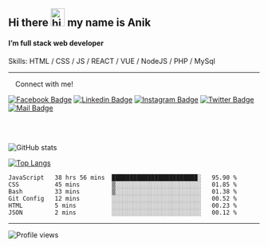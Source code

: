 ## Hi there <img src="https://user-images.githubusercontent.com/1303154/88677602-1635ba80-d120-11ea-84d8-d263ba5fc3c0.gif" width="28px" height="36" alt="hi"> my name is Anik

#### I’m full stack web developer

Skills:  HTML / CSS / JS / REACT / VUE / NodeJS / PHP / MySql


---

&emsp;Connect with me!

<a href="https://www.facebook.com/anik.aritro" target="_blank">![Facebook Badge](https://img.shields.io/badge/Facebook-1877F2?style=for-the-badge&logo=facebook&logoColor=white)</a> [![Linkedin Badge](https://img.shields.io/badge/LinkedIn-0077B5?style=for-the-badge&logo=linkedin&logoColor=white)](https://www.linkedin.com/in/anik-hossain540323/) [![Instagram Badge](https://img.shields.io/badge/Instagram-E4405F?style=for-the-badge&logo=instagram&logoColor=white)](https://www.instagram.com/aritro.anik) [![Twitter Badge](https://img.shields.io/badge/Twitter-1DA1F2?style=for-the-badge&logo=twitter&logoColor=white)](https://twitter.com/AritroAnik) [![Mail Badge](https://img.shields.io/badge/Gmail-D14836?style=for-the-badge&logo=gmail&logoColor=white)](mailto:anikhossain9120@gmail.com)

</br>
</br>


![GitHub stats](https://github-readme-stats.vercel.app/api?username=anik-hossain&show_icons=true&theme=monokai)

[![Top Langs](https://github-readme-stats.vercel.app/api/top-langs/?username=anik-hossain&layout=compact&theme=monokai)](https://github.com/anik-hossain)

<!--START_SECTION:waka-->

```text
JavaScript   38 hrs 56 mins  ████████████████████████░   95.90 %
CSS          45 mins         ▒░░░░░░░░░░░░░░░░░░░░░░░░   01.85 %
Bash         33 mins         ▒░░░░░░░░░░░░░░░░░░░░░░░░   01.38 %
Git Config   12 mins         ░░░░░░░░░░░░░░░░░░░░░░░░░   00.52 %
HTML         5 mins          ░░░░░░░░░░░░░░░░░░░░░░░░░   00.23 %
JSON         2 mins          ░░░░░░░░░░░░░░░░░░░░░░░░░   00.12 %
```

<!--END_SECTION:waka-->
---

![Profile views](https://gpvc.arturio.dev/anik-hossain)  
